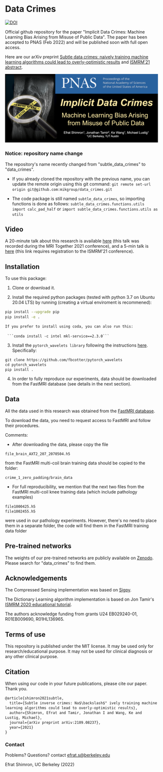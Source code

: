 # Data Crimes

[![DOI](https://zenodo.org/badge/367488087.svg)](https://zenodo.org/badge/latestdoi/367488087)

Official github repository for the paper
"Implicit Data Crimes: Machine Learning Bias Arising from Misuse of Public Data". The paper has been accepted to PNAS (Feb 2022) and will be published soon with full open access.

Here are our arXiv preprint
[Subtle data crimes: naively training machine learning algorithms could lead to overly-optimistic results](https://arxiv.org/abs/2109.08237) and [ISMRM'21 abstract](https://index.mirasmart.com/ISMRM2021/PDFfiles/0222.html).

![fig_1](README_fig.png)


### Notice: repository name change
The repository's name recently changed from "subtle_data_crimes" to "data_crimes".

- If you already cloned the repository with the previous name, you can update the remote origin using this git command:
```git remote set-url origin git@github.com:mikgroup/data_crimes.git```

- The code package is still named ```subtle_data_crimes```, so
importing functions is done as follows: ```subtle_data_crimes.functions.utils import calc_pad_half```
or
```import subtle_data_crimes.functions.utils as utils```



## Video

A 20-minute talk about this research is available [here](https://www.youtube.com/watch?v=sGJQqqpOwNs&t=68s) (this talk was recorded during the MRI Together 2021 conference), and a 5-min talk is [here](https://ismrm-smrt21.us3.pathable.com/meetings/virtual/t6jwNsra7cnLEAdRZ) (this link requires registration to the ISMRM'21 conference).


## Installation
To use this package:

1. Clone or download it.

2. Install the required python packages (tested with python 3.7 on Ubuntu 20.04 LTS) by running (creating a virtual enviroment is recommened):
```bash
pip install --upgrade pip
pip install -e .
```

    If you prefer to install using coda, you can also run this:

     ```conda install -c intel mkl-service==2.3.0```

3. Install the ```pytorch_wavelets library``` following the instructions [here](https://pytorch-wavelets.readthedocs.io/en/latest/readme.html). Specifically:

  ```
  git clone https://github.com/fbcotter/pytorch_wavelets
  cd pytorch_wavelets
  pip install .
  ```

4. In order to fully reproduce our experiments, data should be downloaded from the FastMRI database (see details in the next section).


## Data

All the data used in this research was obtained from the [FastMRI database](https://fastmri.org/).

To download the data, you need to request access to FastMRI and follow their procedures.

Comments:
- After downloading the data, please copy the file
```
file_brain_AXT2_207_2070504.h5
```
from the FastMRI multi-coil brain training data should be copied to the folder:
```
crime_1_zero_padding/brain_data
```


- For full reproducibility, we mention that the next two files from the FastMRI multi-coil knee training data (which include pathology examples)
```
file1000425.h5
file1002455.h5
```
were used in our pathology experiments. However, there's no need to place them in a separate folder, the code will find them in the FastMRI training data folder



## Pre-trained networks

The weights of our pre-trained networks are publicly available on [Zenodo](https://zenodo.org/). Please search for "data_crimes" to find them.

## Acknowledgements

The Compressed Sensing implementation was based on [Sigpy](https://sigpy.readthedocs.io/en/latest/index.html).

The Dictionary Learning algorithm implementation is based on Jon Tamir's [ISMRM 2020 educational tutorial](https://github.com/utcsilab/dictionary_learning_ismrm_2020).

The authors acknowledge funding from grants U24 EB029240-01, R01EB009690, R01HL136965.

## Terms of use

This repository is published under the MIT license. It may be used only for research/educational purpose. It may not be used for clinical diagnosis or any other clinical purpose.

## Citation

When using our code in your future publications, please cite our paper. Thank you.

```
@article{shimron2021subtle,
  title={Subtle inverse crimes: Na$\backslash$" ively training machine learning algorithms could lead to overly-optimistic results},
  author={Shimron, Efrat and Tamir, Jonathan I and Wang, Ke and Lustig, Michael},
  journal={arXiv preprint arXiv:2109.08237},
  year={2021}
}
```

### Contact

Problems? Questions? contact efrat.s@berkeley.edu


Efrat Shimron, UC Berkeley (2022)
